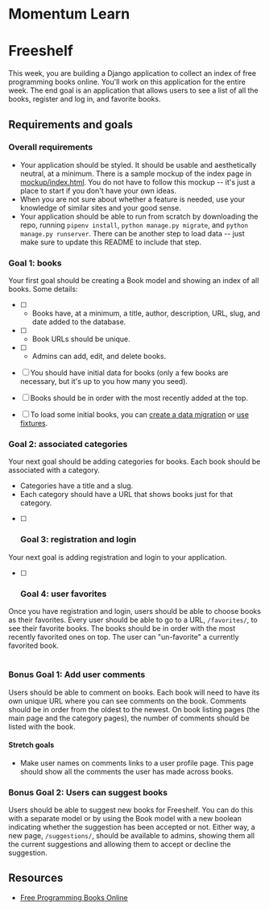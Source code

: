Momentum Learn 
===

# Freeshelf

This week, you are building a Django application to collect an index of free programming books online. You'll work on this application for the entire week. The end goal is an application that allows users to see a list of all the books, register and log in, and favorite books.

## Requirements and goals

### Overall requirements

- Your application should be styled. It should be usable and aesthetically neutral, at a minimum. There is a sample mockup of the index page in [mockup/index.html](mockup/index.html). You do not have to follow this mockup -- it's just a place to start if you don't have your own ideas.
- When you are not sure about whether a feature is needed, use your knowledge of similar sites and your good sense.
- Your application should be able to run from scratch by downloading the repo, running `pipenv install`, `python manage.py migrate`, and `python manage.py runserver`. There can be another step to load data -- just make sure to update this README to include that step.

### Goal 1: books

Your first goal should be creating a Book model and showing an index of all books. Some details:

- [ ] - Books have, at a minimum, a title, author, description, URL, slug, and date added to the database.
- [ ] - Book URLs should be unique.
- [ ] - Admins can add, edit, and delete books.
- [ ] You should have initial data for books (only a few books are necessary, but it's up to you how many you seed).
- [ ] Books should be in order with the most recently added at the top.

- [ ] To load some initial books, you can [create a data migration](https://docs.djangoproject.com/en/2.1/topics/migrations/#data-migrations) or [use fixtures](https://docs.djangoproject.com/en/2.1/howto/initial-data/#providing-data-with-fixtures).


### Goal 2: associated categories

Your next goal should be adding categories for books. Each book should be associated with a category.

- Categories have a title and a slug.
- Each category should have a URL that shows books just for that category.



- [ ] ### Goal 3: registration and login

Your next goal is adding registration and login to your application.

- [ ] ### Goal 4: user favorites

Once you have registration and login, users should be able to choose books as their favorites. Every user should be able to go to a URL, `/favorites/`, to see their favorite books. The books should be in order with the most recently favorited ones on top. The user can "un-favorite" a currently favorited book.

#
### Bonus Goal 1: Add user comments

Users should be able to comment on books. Each book will need to have its own unique URL where you can see comments on the book. Comments should be in order from the oldest to the newest. On book listing pages (the main page and the category pages), the number of comments should be listed with the book.

#### Stretch goals

- Make user names on comments links to a user profile page. This page should show all the comments the user has made across books.

### Bonus Goal 2: Users can suggest books

Users should be able to suggest new books for Freeshelf. You can do this with a separate model or by using the Book model with a new boolean indicating whether the suggestion has been accepted or not. Either way, a new page, `/suggestions/`, should be available to admins, showing them all the current suggestions and allowing them to accept or decline the suggestion.

## Resources

- [Free Programming Books Online](https://github.com/EbookFoundation/free-programming-books/blob/master/free-programming-books.md)

